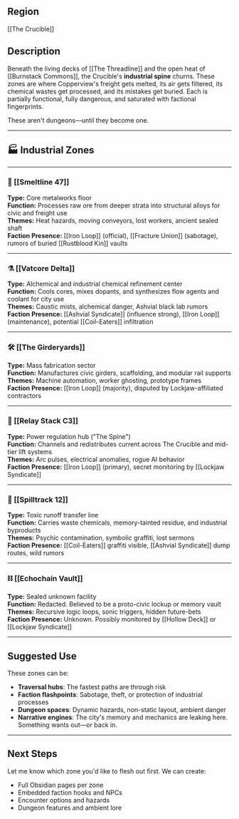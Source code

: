 ## Region  
[[The Crucible]]

## Description  
Beneath the living decks of [[The Threadline]] and the open heat of [[Burnstack Commons]], the Crucible's **industrial spine** churns. These zones are where Copperview's freight gets melted, its air gets filtered, its chemical wastes get processed, and its mistakes get buried. Each is partially functional, fully dangerous, and saturated with factional fingerprints.

These aren't dungeons—until they become one.

---

## 🏭 Industrial Zones

---

### 🔩 [[Smeltline 47]]  
**Type:** Core metalworks floor  
**Function:** Processes raw ore from deeper strata into structural alloys for civic and freight use  
**Themes:** Heat hazards, moving conveyors, lost workers, ancient sealed shaft  
**Faction Presence:** [[Iron Loop]] (official), [[Fracture Union]] (sabotage), rumors of buried [[Rustblood Kin]] vaults

---

### ⚗️ [[Vatcore Delta]]  
**Type:** Alchemical and industrial chemical refinement center  
**Function:** Cools cores, mixes dopants, and synthesizes flow agents and coolant for city use  
**Themes:** Caustic mists, alchemical danger, Ashvial black lab rumors  
**Faction Presence:** [[Ashvial Syndicate]] (influence strong), [[Iron Loop]] (maintenance), potential [[Coil-Eaters]] infiltration

---

### 🛠️ [[The Girderyards]]  
**Type:** Mass fabrication sector  
**Function:** Manufactures civic girders, scaffolding, and modular rail supports  
**Themes:** Machine automation, worker ghosting, prototype frames  
**Faction Presence:** [[Iron Loop]] (majority), disputed by Lockjaw-affiliated contractors

---

### 🔌 [[Relay Stack C3]]  
**Type:** Power regulation hub ("The Spine")  
**Function:** Channels and redistributes current across The Crucible and mid-tier lift systems  
**Themes:** Arc pulses, electrical anomalies, rogue AI behavior  
**Faction Presence:** [[Iron Loop]] (primary), secret monitoring by [[Lockjaw Syndicate]]

---

### 🧪 [[Spilltrack 12]]  
**Type:** Toxic runoff transfer line  
**Function:** Carries waste chemicals, memory-tainted residue, and industrial byproducts  
**Themes:** Psychic contamination, symbolic graffiti, lost sermons  
**Faction Presence:** [[Coil-Eaters]] graffiti visible, [[Ashvial Syndicate]] dump routes, wild rumors

---

### ⛓️ [[Echochain Vault]]  
**Type:** Sealed unknown facility  
**Function:** Redacted. Believed to be a proto-civic lockup or memory vault  
**Themes:** Recursive logic loops, sonic triggers, hidden future-bets  
**Faction Presence:** Unknown. Possibly monitored by [[Hollow Deck]] or [[Lockjaw Syndicate]]

---

## Suggested Use

These zones can be:
- **Traversal hubs**: The fastest paths are through risk  
- **Faction flashpoints**: Sabotage, theft, or protection of industrial processes  
- **Dungeon spaces**: Dynamic hazards, non-static layout, ambient danger  
- **Narrative engines**: The city's memory and mechanics are leaking here. Something wants out—or back in.

---

## Next Steps

Let me know which zone you'd like to flesh out first. We can create:
- Full Obsidian pages per zone  
- Embedded faction hooks and NPCs  
- Encounter options and hazards  
- Dungeon features and ambient lore